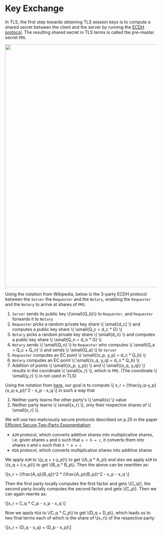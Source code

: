 # Key Exchange

In TLS, the first step towards obtaining TLS session keys is to compute a shared secret between the client and the server by running the [ECDH protocol](https://en.wikipedia.org/wiki/Elliptic-curve_Diffie–Hellman). The resulting shared secret in TLS terms is called the pre-master secret `PMS`.

<img src="https://raw.githubusercontent.com/tlsnotary/docs-assets/main/diagrams/key_exchange.png" width="800">

Using the notation from Wikipedia, below is the 3-party ECDH protocol between the `Server` the `Requester` and the `Notary`, enabling the `Requester` and the `Notary` to arrive at shares of `PMS`.


1. `Server` sends its public key \\(\small{Q_b}\\) to `Requester`, and `Requester` forwards it to `Notary`
2. `Requester` picks a random private key share \\( \small{d_c} \\) and computes a public key share \\( \small{Q_c = d_c * G} \\)
3. `Notary` picks a random private key share \\( \small{d_n} \\) and computes a public key share \\( \small{Q_n = d_n * G} \\)
4. `Notary` sends \\( \small{Q_n} \\) to `Requester` who computes \\( \small{Q_a = Q_c + Q_n} \\) and sends \\( \small{Q_a} \\) to `Server`
5. `Requester` computes an EC point \\( \small{(x_p, y_p) = d_c * Q_b} \\)
6. `Notary` computes an EC point \\( \small{(x_q, y_q) = d_n * Q_b} \\)
7. Addition of points \\( \small{(x_p, y_p)} \\) and \\( \small{(x_q, y_q)} \\) results in the coordinate \\( \small{x_r} \\), which is `PMS`. (The coordinate \\( \small{y_r} \\) is not used in TLS)


Using the notation from [here](https://en.wikipedia.org/wiki/Elliptic_curve_point_multiplication#Point_addition), our goal is to compute
\\[ x_r = (\frac{y_q-y_p}{x_q-x_p})^2 - x_p - x_q \\]
in such a way that
1. Neither party learns the other party's \\( \small{x} \\) value
2. Neither party learns \\( \small{x_r} \\), only their respective shares of \\( \small{x_r} \\).

We will use two maliciously secure protocols described on p.25 in the paper [Eﬃcient Secure Two-Party Exponentiation](https://www.cs.umd.edu/~fenghao/paper/modexp.pdf):

- `A2M` protocol, which converts additive shares into multiplicative shares, i.e. given shares `a` and `b` such that `a + b = c`, it converts them into shares `d` and `e` such that `d * e = c`    
- `M2A` protocol, which converts multiplicative shares into additive shares

We apply `A2M` to \\(y_q + (-y_p)\\) to get \\(A_q * A_p\\) and also we apply `A2M` to \\(x_q + (-x_p)\\) to get \\(B_q * B_p\\). Then the above can be rewritten as:

\\[x_r = (\frac{A_q}{B_q})^2 * (\frac{A_p}{B_p})^2 - x_p - x_q \\]

Then the first party locally computes the first factor and gets \\(C_q\\), the second party locally computes the second factor and gets \\(C_p\\). Then we can again rewrite as:

\\[x_r = C_q * C_p - x_p - x_q \\]

Now we apply `M2A` to \\(C_q * C_p\\) to get \\(D_q + D_p\\), which leads us to two final terms each of which is the share of \\(x_r\\) of the respective party: 

\\[x_r = (D_q - x_q) + (D_p - x_p)\\]